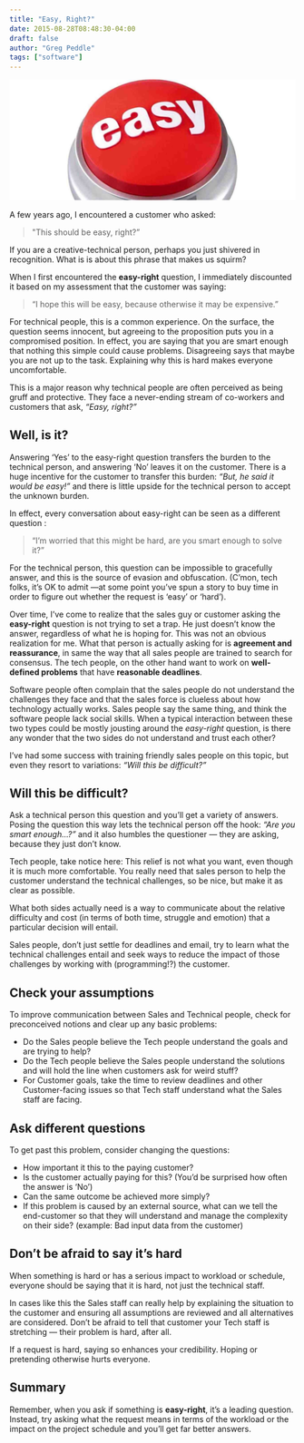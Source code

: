 ```yaml
---
title: "Easy, Right?"
date: 2015-08-28T08:48:30-04:00
draft: false
author: "Greg Peddle"
tags: ["software"]
---
```


![Easy button](easy-right.jpg "Easy Button")


A few years ago, I encountered a customer who asked:

> "This should be easy, right?”

If you are a creative-technical person, perhaps you just shivered in recognition. What is is about this phrase that makes us squirm?

When I first encountered the **easy-right** question, I immediately discounted it based on my assessment that the customer was saying:

> “I hope this will be easy, because otherwise it may be expensive.”

For technical people, this is a common experience. On the surface, the question seems innocent, but agreeing to the proposition puts you in a compromised position. In effect, you are saying that you are smart enough that nothing this simple could cause problems. Disagreeing says that maybe you are not up to the task. Explaining why this is hard makes everyone uncomfortable.

This is a major reason why technical people are often perceived as being gruff and protective. They face a never-ending stream of co-workers and customers that ask, *“Easy, right?”*

## Well, is it?

Answering ‘Yes’ to the easy-right question transfers the burden to the technical person, and answering ‘No’ leaves it on the customer. There is a huge incentive for the customer to transfer this burden: *“But, he said it would be easy!”* and there is little upside for the technical person to accept the unknown burden.

In effect, every conversation about easy-right can be seen as a different question :

>“I’m worried that this might be hard, are you smart enough to solve it?”

For the technical person, this question can be impossible to gracefully answer, and this is the source of evasion and obfuscation. (C’mon, tech folks, it’s OK to admit —at some point you’ve spun a story to buy time in order to figure out whether the request is ‘easy’ or ‘hard’).

Over time, I’ve come to realize that the sales guy or customer asking the **easy-right** question is not trying to set a trap. He just doesn’t know the answer, regardless of what he is hoping for. This was not an obvious realization for me. What that person is actually asking for is **agreement and reassurance**, in same the way that all sales people are trained to search for consensus. The tech people, on the other hand want to work on **well-defined problems** that have **reasonable deadlines**.

Software people often complain that the sales people do not understand the challenges they face and that the sales force is clueless about how technology actually works. Sales people say the same thing, and think the software people lack social skills. When a typical interaction between these two types could be mostly jousting around the *easy-right* question, is there any wonder that the two sides do not understand and trust each other?

I’ve had some success with training friendly sales people on this topic, but even they resort to variations: *“Will this be difficult?”*

## Will this be difficult?

Ask a technical person this question and you’ll get a variety of answers. Posing the question this way lets the technical person off the hook: *“Are you smart enough...?”* and it also humbles the questioner — they are asking, because they just don’t know.

Tech people, take notice here: This relief is not what you want, even though it is much more comfortable. You really need that sales person to help the customer understand the technical challenges, so be nice, but make it as clear as possible.

What both sides actually need is a way to communicate about the relative difficulty and cost (in terms of both time, struggle and emotion) that a particular decision will entail.

Sales people, don’t just settle for deadlines and email, try to learn what the technical challenges entail and seek ways to reduce the impact of those challenges by working with (programming!?) the customer.

## Check your assumptions

To improve communication between Sales and Technical people, check for preconceived notions and clear up any basic problems:

- Do the Sales people believe the Tech people understand the goals and are trying to help?
- Do the Tech people believe the Sales people understand the solutions and will hold the line when customers ask for weird stuff?
- For Customer goals, take the time to review deadlines and other Customer-facing issues so that Tech staff understand what the Sales staff are facing.

## Ask different questions

To get past this problem, consider changing the questions:

- How important it this to the paying customer?
- Is the customer actually paying for this? (You’d be surprised how often the answer is ‘No’)
- Can the same outcome be achieved more simply?
- If this problem is caused by an external source, what can we tell the end-customer so that they will understand and manage the complexity on their side? (example: Bad input data from the customer)

## Don’t be afraid to say it’s hard
When something is hard or has a serious impact to workload or schedule, everyone should be saying that it is hard, not just the technical staff.

In cases like this the Sales staff can really help by explaining the situation to the customer and ensuring all assumptions are reviewed and all alternatives are considered. Don’t be afraid to tell that customer your Tech staff is stretching — their problem is hard, after all.

If a request is hard, saying so enhances your credibility. Hoping or pretending otherwise hurts everyone.

## Summary

Remember, when you ask if something is **easy-right**, it’s a leading question.
Instead, try asking what the request means in terms of the workload or the impact on the project schedule and you’ll get far better answers.


